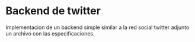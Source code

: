 # Backend de twitter

Implementacion de un backend simple similar a la red social twitter
adjunto un archivo con las especificaciones.